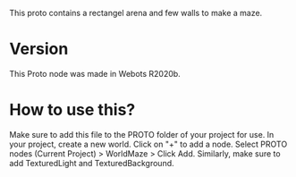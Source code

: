 This proto contains a rectangel arena and few walls to make a maze.

# Version
This Proto node was made in Webots R2020b.

# How to use this?
Make sure to add this file to the PROTO folder of your project for use.
In your project, create a new world.
Click on "+" to add a node.
Select PROTO nodes (Current Project) > WorldMaze > Click Add.
Similarly, make sure to add TexturedLight and TexturedBackground.
